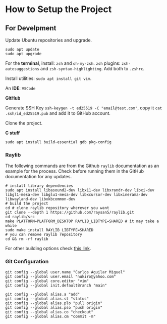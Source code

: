 # How to Setup the Project

## For Develpment

Update Ubuntu repositories and upgrade.

```shell
sudo apt update
sudo apt upgrade
```

For the **terminal**, install: `zsh` and `oh-my-zsh`. `zsh` plugins: `zsh-autosuggestions` and `zsh-syntax-highlighting`. Add both to `.zshrc`.

Install utilities: `sudo apt install git vim`.

An **IDE**: `VSCode`

**GitHub**

Generate SSH Key `ssh-keygen -t ed25519 -C "email@test.com"`, copy it `cat .ssh/id_ed25519.pub` and add it to GitHub account.

Clone the project.

**C stuff**

`sudo apt install build-essential gdb pkg-config`

### Raylib

The following commands are from the Github `raylib` documentation as an example for the process. Check before running them in the GitHub documentation for any updates.

```shell
# install library dependencies
sudo apt install libasound2-dev libx11-dev libxrandr-dev libxi-dev libgl1-mesa-dev libglu1-mesa-dev libxcursor-dev libxinerama-dev libwayland-dev libxkbcommon-dev
# build the project
cd # clone raylib repository wherever you want
git clone --depth 1 https://github.com/raysan5/raylib.git
cd raylib/src
make PLATFORM=PLATFORM_DESKTOP RAYLIB_LIBTYPE=SHARED # it may take a while
sudo make install RAYLIB_LIBTYPE=SHARED
# you can remove raylib repository
cd && rm -rf raylib
```

For other building options check [this link](https://github.com/raysan5/raylib/wiki/Working-on-GNU-Linux#build-raylib-using-make).

### Git Configuration

```shell
git config --global user.name "Carlos Aguilar Miguel"
git config --global user.email "nukiro@yahoo.com"
git config --global core.editor "vim"
git config --global init.defaultBranch "main"

git config --global alias.a "add"
git config --global alias.st "status"
git config --global alias.plo "pull origin"
git config --global alias.pso "push origin"
git config --global alias.co "checkout"
git config --global alias.cm "commit -m"
```
